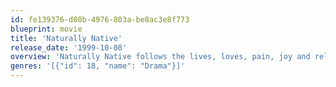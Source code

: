 ```yaml
---
id: fe139376-d08b-4976-803a-be8ac3e8f773
blueprint: movie
title: 'Naturally Native'
release_date: '1999-10-08'
overview: 'Naturally Native follows the lives, loves, pain, joy and relationships of three sisters as they attempt to start their own business. Of American Indian ancestry, but adopted by white foster parents as young children, each sister has her own identity issues and each has chosen a very different career path. Now dedicated to starting a Native cosmetic business, they attempt to overcome obstacles both in the business world and in the home. A touching love story of family and culture, Naturally Native also interweaves a subtle, but strong wake-up call regarding the treatment of Native people in corporate America. Naturally Native also provides some insight into tribal infrastructure and gaming issues.'
genres: '[{"id": 18, "name": "Drama"}]'
---
```

